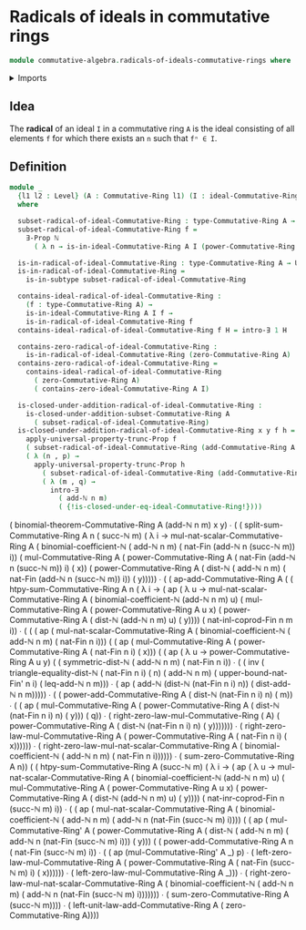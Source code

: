 # Radicals of ideals in commutative rings

```agda
module commutative-algebra.radicals-of-ideals-commutative-rings where
```

<details><summary>Imports</summary>

```agda
open import commutative-algebra.binomial-theorem-commutative-rings
open import commutative-algebra.commutative-rings
open import commutative-algebra.ideals-commutative-rings
open import commutative-algebra.powers-of-elements-commutative-rings
open import commutative-algebra.subsets-commutative-rings
open import commutative-algebra.sums-commutative-rings

open import elementary-number-theory.addition-natural-numbers
open import elementary-number-theory.binomial-coefficients
open import elementary-number-theory.distance-natural-numbers
open import elementary-number-theory.inequality-natural-numbers
open import elementary-number-theory.natural-numbers

open import foundation.dependent-pair-types
open import foundation.existential-quantification
open import foundation.identity-types
open import foundation.propositional-truncations
open import foundation.propositions
open import foundation.subtypes
open import foundation.universe-levels

open import univalent-combinatorics.coproduct-types
open import univalent-combinatorics.standard-finite-types
```

</details>

## Idea

The **radical** of an ideal `I` in a commutative ring `A` is the ideal
consisting of all elements `f` for which there exists an `n` such that `fⁿ ∈ I`.

## Definition

```agda
module _
  {l1 l2 : Level} (A : Commutative-Ring l1) (I : ideal-Commutative-Ring l2 A)
  where

  subset-radical-of-ideal-Commutative-Ring : type-Commutative-Ring A → Prop l2
  subset-radical-of-ideal-Commutative-Ring f =
    ∃-Prop ℕ
      ( λ n → is-in-ideal-Commutative-Ring A I (power-Commutative-Ring A n f))

  is-in-radical-of-ideal-Commutative-Ring : type-Commutative-Ring A → UU l2
  is-in-radical-of-ideal-Commutative-Ring =
    is-in-subtype subset-radical-of-ideal-Commutative-Ring

  contains-ideal-radical-of-ideal-Commutative-Ring :
    (f : type-Commutative-Ring A) →
    is-in-ideal-Commutative-Ring A I f →
    is-in-radical-of-ideal-Commutative-Ring f
  contains-ideal-radical-of-ideal-Commutative-Ring f H = intro-∃ 1 H

  contains-zero-radical-of-ideal-Commutative-Ring :
    is-in-radical-of-ideal-Commutative-Ring (zero-Commutative-Ring A)
  contains-zero-radical-of-ideal-Commutative-Ring =
    contains-ideal-radical-of-ideal-Commutative-Ring
      ( zero-Commutative-Ring A)
      ( contains-zero-ideal-Commutative-Ring A I)

  is-closed-under-addition-radical-of-ideal-Commutative-Ring :
    is-closed-under-addition-subset-Commutative-Ring A
      ( subset-radical-of-ideal-Commutative-Ring)
  is-closed-under-addition-radical-of-ideal-Commutative-Ring x y f h =
    apply-universal-property-trunc-Prop f
    ( subset-radical-of-ideal-Commutative-Ring (add-Commutative-Ring A x y))
    ( λ (n , p) →
      apply-universal-property-trunc-Prop h
        ( subset-radical-of-ideal-Commutative-Ring (add-Commutative-Ring A x y))
        ( λ (m , q) →
          intro-∃
            ( add-ℕ n m)
            ( {!is-closed-under-eq-ideal-Commutative-Ring!})))
```

( binomial-theorem-Commutative-Ring A (add-ℕ n m) x y) ∙ ( (
split-sum-Commutative-Ring A n ( succ-ℕ m) ( λ i →
mul-nat-scalar-Commutative-Ring A ( binomial-coefficient-ℕ ( add-ℕ n m) (
nat-Fin (add-ℕ n (succ-ℕ m)) i)) ( mul-Commutative-Ring A (
power-Commutative-Ring A ( nat-Fin (add-ℕ n (succ-ℕ m)) i) ( x)) (
power-Commutative-Ring A ( dist-ℕ ( add-ℕ n m) ( nat-Fin (add-ℕ n (succ-ℕ m))
i)) ( y))))) ∙ ( ( ap-add-Commutative-Ring A ( ( htpy-sum-Commutative-Ring A n (
λ i → ( ap ( λ u → mul-nat-scalar-Commutative-Ring A ( binomial-coefficient-ℕ
(add-ℕ n m) u) ( mul-Commutative-Ring A ( power-Commutative-Ring A u x) (
power-Commutative-Ring A ( dist-ℕ (add-ℕ n m) u) ( y)))) ( nat-inl-coprod-Fin n
m i)) ∙ ( ( ( ap ( mul-nat-scalar-Commutative-Ring A ( binomial-coefficient-ℕ (
add-ℕ n m) ( nat-Fin n i))) ( ( ap ( mul-Commutative-Ring A (
power-Commutative-Ring A ( nat-Fin n i) ( x))) ( ( ap ( λ u →
power-Commutative-Ring A u y) ( ( symmetric-dist-ℕ ( add-ℕ n m) ( nat-Fin n i))
∙ ( ( inv ( triangle-equality-dist-ℕ ( nat-Fin n i) ( n) ( add-ℕ n m) (
upper-bound-nat-Fin' n i) ( leq-add-ℕ n m))) ∙ ( ap ( add-ℕ (dist-ℕ (nat-Fin n
i) n)) ( dist-add-ℕ n m))))) ∙ ( ( power-add-Commutative-Ring A ( dist-ℕ
(nat-Fin n i) n) ( m)) ∙ ( ( ap ( mul-Commutative-Ring A (
power-Commutative-Ring A ( dist-ℕ (nat-Fin n i) n) ( y))) ( q)) ∙ (
right-zero-law-mul-Commutative-Ring ( A) ( power-Commutative-Ring A ( dist-ℕ
(nat-Fin n i) n) ( y))))))) ∙ ( right-zero-law-mul-Commutative-Ring A (
power-Commutative-Ring A ( nat-Fin n i) ( x)))))) ∙ (
right-zero-law-mul-nat-scalar-Commutative-Ring A ( binomial-coefficient-ℕ (
add-ℕ n m) ( nat-Fin n i)))))) ∙ ( sum-zero-Commutative-Ring A n)) ( (
htpy-sum-Commutative-Ring A (succ-ℕ m) ( λ i → ( ap ( λ u →
mul-nat-scalar-Commutative-Ring A ( binomial-coefficient-ℕ (add-ℕ n m) u) (
mul-Commutative-Ring A ( power-Commutative-Ring A u x) ( power-Commutative-Ring
A ( dist-ℕ (add-ℕ n m) u) ( y)))) ( nat-inr-coprod-Fin n (succ-ℕ m) i)) ∙ ( ( ap
( mul-nat-scalar-Commutative-Ring A ( binomial-coefficient-ℕ ( add-ℕ n m) (
add-ℕ n (nat-Fin (succ-ℕ m) i)))) ( ( ap ( mul-Commutative-Ring' A (
power-Commutative-Ring A ( dist-ℕ ( add-ℕ n m) ( add-ℕ n (nat-Fin (succ-ℕ m)
i))) ( y))) ( ( power-add-Commutative-Ring A n ( nat-Fin (succ-ℕ m) i)) ∙ ( ( ap
(mul-Commutative-Ring' A _) p) ∙ ( left-zero-law-mul-Commutative-Ring A (
power-Commutative-Ring A ( nat-Fin (succ-ℕ m) i) ( x)))))) ∙ (
left-zero-law-mul-Commutative-Ring A _))) ∙ (
right-zero-law-mul-nat-scalar-Commutative-Ring A ( binomial-coefficient-ℕ (
add-ℕ n m) ( add-ℕ n (nat-Fin (succ-ℕ m) i))))))) ∙ ( sum-zero-Commutative-Ring
A (succ-ℕ m)))) ∙ ( left-unit-law-add-Commutative-Ring A ( zero-Commutative-Ring
A))))
